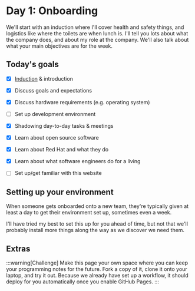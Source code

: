 # Day 1: Onboarding

We'll start with an induction where I'll cover health and safety things, and logistics like where the toilets are when lunch is. I'll tell you lots about what the company does, and about my role at the company. We'll also talk about what your main objectives are for the week.

## Today's goals

- [x] [Induction](https://www.unifrog.org/placement/guides/placement-induction-checklist) & introduction
- [x] Discuss goals and expectations
- [x] Discuss hardware requirements (e.g. operating system)
- [ ] Set up development environment
- [x] Shadowing day-to-day tasks & meetings
- [x] Learn about open source software
- [x] Learn about Red Hat and what they do
- [x] Learn about what software engineers do for a living
- [ ] Set up/get familiar with this website


## Setting up your environment

When someone gets onboarded onto a new team, they're typically given at least a day to get their environment set up, sometimes even a week.

I'll have tried my best to set this up for you ahead of time, but not that we'll probably install more things along the way as we discover we need them.

## Extras


:::warning[Challenge]
Make this page your own space where you can keep your programming notes for the future. Fork a copy of it, clone it onto your laptop, and try it out. Because we already have set up a workflow, it should deploy for you automatically once you enable GitHub Pages.
:::





